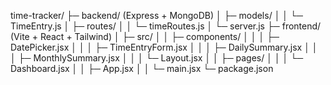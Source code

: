 time-tracker/
 ├─ backend/ (Express + MongoDB)
 │   ├─ models/
 │   │   └─ TimeEntry.js
 │   ├─ routes/
 │   │   └─ timeRoutes.js
 │   └─ server.js
 ├─ frontend/ (Vite + React + Tailwind)
 │   ├─ src/
 │   │   ├─ components/
 │   │   │   ├─ DatePicker.jsx
 │   │   │   ├─ TimeEntryForm.jsx
 │   │   │   ├─ DailySummary.jsx
 │   │   │   ├─ MonthlySummary.jsx
 │   │   │   └─ Layout.jsx
 │   │   ├─ pages/
 │   │   │   └─ Dashboard.jsx
 │   │   ├─ App.jsx
 │   │   └─ main.jsx
 └─ package.json
